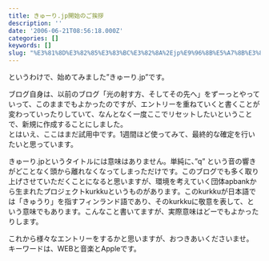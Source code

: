 ```yaml
---
title: きゅーり.jp開始のご挨拶
description: ''
date: '2006-06-21T08:56:18.000Z'
categories: []
keywords: []
slug: "%E3%81%8D%E3%82%85%E3%83%BC%E3%82%8A%2Ejp%E9%96%8B%E5%A7%8B%E3%81%AE%E3%81%94%E6%8C%A8%E6%8B%B6"
---
```

というわけで、始めてみました”きゅーり.jp”です。

ブログ自身は、以前のブログ「光の射す方、そしてその先へ」をずーっとやっていって、このままでもよかったのですが、エントリーを重ねていくと書くことが変わっていったりしていて、なんとなく一度ここでリセットしたいということで、新規に作成することにしました。  
とはいえ、ここはまだ試用中です。1週間ほど使ってみて、最終的な確定を行いたいと思っています。

きゅーり.jpというタイトルには意味はありません。単純に、”q” という音の響きがどことなく頭から離れなくなってしまっただけです。このブログでも多く取り上げさせていただくことになると思いますが、環境を考えていく団体apbankから生まれたプロジェクトkurkkuというものがあります。このkurkkuが日本語では「きゅうり」を指すフィンランド語であり、そのkurkkuに敬意を表して、という意味でもあります。こんなこと書いてますが、実際意味はどーでもよかったりします。

これから様々なエントリーをするかと思いますが、おつきあいくださいませ。  
キーワードは、WEBと音楽とAppleです。